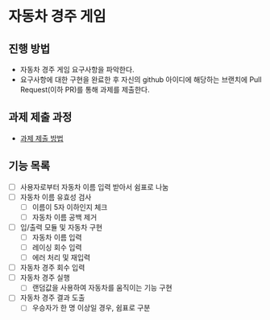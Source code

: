 # 자동차 경주 게임
## 진행 방법
* 자동차 경주 게임 요구사항을 파악한다.
* 요구사항에 대한 구현을 완료한 후 자신의 github 아이디에 해당하는 브랜치에 Pull Request(이하 PR)를 통해 과제를 제출한다.

## 과제 제출 과정
* [과제 제출 방법](https://github.com/next-step/nextstep-docs/tree/master/precourse)


## 기능 목록

- [ ] 사용자로부터 자동차 이름 입력 받아서 쉼표로 나눔
- [ ] 자동차 이름 유효성 검사
  - [ ] 이름이 5자 이하인지 체크
  - [ ] 자동차 이름 공백 제거
- [ ] 입/출력 모듈 및 자동차 구현
  - [ ] 자동차 이름 입력
  - [ ] 레이싱 회수 입력
  - [ ] 에러 처리 및 재입력
- [ ] 자동차 경주 회수 입력
- [ ] 자동차 경주 실행
  - [ ] 랜덤값을 사용하여 자동차를 움직이는 기능 구현
- [ ] 자동차 경주 결과 도출
  - [ ] 우승자가 한 명 이상일 경우, 쉼표로 구분